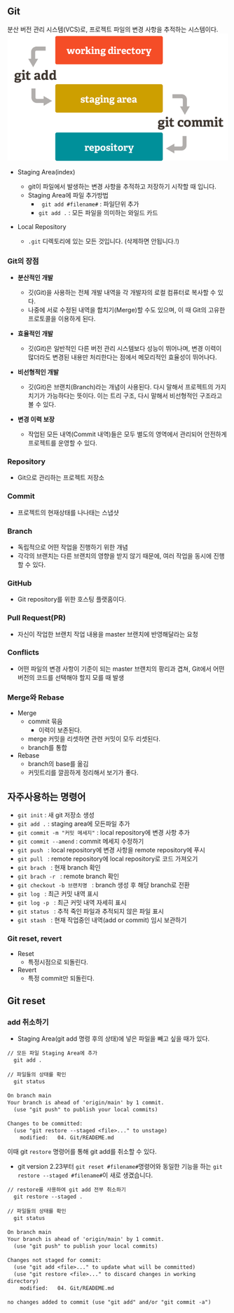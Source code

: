 ## Git
분산 버전 관리 시스템(VCS)로, 프로젝트 파일의 변경 사항을 추적하는 시스템이다.
![git_staging_repository](../img/git_staging_repository.png)
- Staging Area(index)
  - git이 파일에서 발생하는 변경 사항을 추적하고 저장하기 시작할 때 입니다.
  - Staging Area에 파일 추가방법
    - ``` git add #filename#``` : 파일단위 추가
    - ``` git add . ``` : 모든 파일을 의미하는 와일드 카드

- Local Repository
  - ```.git``` 디렉토리에 있는 모든 것입니다. (삭제하면 안됩니다.!)

### Git의 장점
- **분산적인 개발** 
  - 깃(Git)을 사용하는 전체 개발 내역을 각 개발자의 로컬 컴퓨터로 복사할 수 있다.
  - 나중에 서로 수정된 내역을 합치기(Merge)할 수도 있으며, 이 때 Git의 고유한 프로토콜을 이용하게 된다.

- **효율적인 개발** 
  - 깃(Git)은 일반적인 다른 버전 관리 시스템보다 성능이 뛰어나며, 변경 이력이 많더라도 변경된 내용만 처리한다는 점에서
  메모리적인 효율성이 뛰어나다.

- **비선형적인 개발** 
  - 깃(Git)은 브랜치(Branch)라는 개념이 사용된다. 다시 말해서 프로젝트의 가지치기가 가능하다는 뜻이다.
  이는 트리 구조, 다시 말해서 비선형적인 구조라고 볼 수 있다.

- **변경 이력 보장** 
  - 작업된 모든 내역(Commit 내역)들은 모두 별도의 영역에서 관리되어 안전하게 프로젝트를 운영할 수 있다.

### Repository
- Git으로 관리하는 프로젝트 저장소

### Commit
- 프로젝트의 현재상태를 나나태는 스냅샷

### Branch
- 독립적으로 어떤 작업을 진행하기 위한 개념
- 각각의 브랜치는 다른 브랜치의 영향을 받지 않기 때문에, 여러 작업을 동시에 진행 할 수 있다.

### GitHub
- Git repository를 위한 호스팅 플랫홈이다.

### Pull Request(PR)
- 자신이 작업한 브랜치 작업 내용을 master 브랜치에 반영해달라는 요청

### Conflicts
- 어떤 파일의 변경 사항이 기준이 되는 master 브랜치의 팡리과 겹쳐, Git에서 어떤 버전의 코드를 선택해야 할지 모를 때 발생

### Merge와 Rebase
- Merge
  - commit 묶음 
    - 이력이 보존된다.
  - merge 커밋을 리셋하면 관련 커밋이 모두 리셋된다.
  - branch를 통합
- Rebase
  - branch의 base를 옮김
  - 커밋트리를 깔끔하게 정리해서 보기가 좋다.

## 자주사용하는 명령어
- ```git init``` : 새 git 저장소 생성
- ```git add .``` : staging area에 모든파일 추가
- ```git commit -m "커밋 메세지"``` : local repository에 변경 사항 추가
- ```git commit --amend``` : commit 메세지 수정하기
- ```git push ``` : local repository에 변경 사항을 remote repository에 푸시
- ```git pull ``` : remote repository에 local repository로 코드 가져오기
- ```git brach ``` : 현재 branch 확인
- ```git brach -r ``` : remote branch 확인
- ```git checkout -b 브랜치명 ``` : branch 생성 후 해당 branch로 전환
- ```git log ``` : 최근 커밋 내역 표시
- ```git log -p ``` : 최근 커밋 내역 자세히 표시
- ```git status ``` : 추적 죽인 파일과 추적되지 않은 파일 표시
- ```git stash ``` : 현재 작업중인 내역(add or commit) 임시 보관하기

### Git reset, revert
- Reset
  - 특정시점으로 되돌린다.
- Revert
  - 특정 commit만 되돌린다.

## Git reset
### add 취소하기
- Staging Area(git add 명령 후의 상태)에 넣은 파일을 빼고 싶을 때가 있다.
```shell
// 모든 파일 Staging Area에 추가
  git add .

// 파일들의 상태를 확인
  git status
  
On branch main
Your branch is ahead of 'origin/main' by 1 commit.
  (use "git push" to publish your local commits)

Changes to be committed:
  (use "git restore --staged <file>..." to unstage)
	modified:   04. Git/READEME.md
```
이때 git ```restore``` 명령어를 통해 git add를 취소할 수 있다.
- git version 2.23부터 ```git reset #filename#```명령어와 동일한 기능을 하는 ```git restore --staged #filename#```이 새로 생겼습니다.
```shell
// restore를 사용하여 git add 전부 취소하기
  git restore --staged . 

// 파일들의 상태를 확인
  git status

On branch main
Your branch is ahead of 'origin/main' by 1 commit.
  (use "git push" to publish your local commits)

Changes not staged for commit:
  (use "git add <file>..." to update what will be committed)
  (use "git restore <file>..." to discard changes in working directory)
	modified:   04. Git/READEME.md

no changes added to commit (use "git add" and/or "git commit -a")  
```

